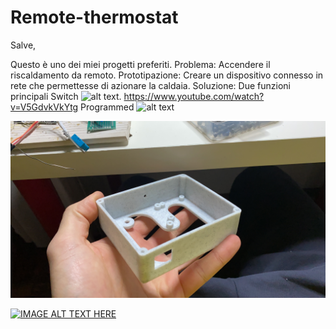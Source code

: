 # Remote-thermostat
Salve,

Questo è uno dei miei progetti preferiti.
Problema: Accendere il riscaldamento da remoto.
Prototipazione: Creare un dispositivo connesso in rete che permettesse di azionare la caldaia.
Soluzione:
Due funzioni principali
Switch
![alt text](https://youtu.be/V5GdvkVkYtg).  https://www.youtube.com/watch?v=V5GdvkVkYtg
Programmed
![alt text](https://youtu.be/S0FCUpEyEOw)

![alt text](https://github.com/RomeoVir/Remote-thermostat/blob/main/Photos/3D_Printed_Body.jpg)


[![IMAGE ALT TEXT HERE](https://img.youtu.be/V5GdvkVkYtg/0.jpg)](https://www.youtube.com/watch?v=V5GdvkVkYtg)
